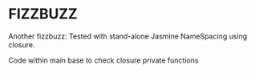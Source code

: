 FIZZBUZZ
========

Another fizzbuzz:
Tested with stand-alone Jasmine
NameSpacing using closure.

Code within main base to check closure private functions
